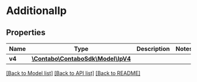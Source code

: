 # AdditionalIp

## Properties
Name | Type | Description | Notes
------------ | ------------- | ------------- | -------------
**v4** | [**\Contabo\ContaboSdk\Model\IpV4**](IpV4.md) |  | 

[[Back to Model list]](../../README.md#documentation-for-models) [[Back to API list]](../../README.md#documentation-for-api-endpoints) [[Back to README]](../../README.md)

